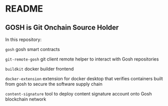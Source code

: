 # README
## GOSH is Git Onchain Source Holder

In this repository:

```gosh``` gosh smart contracts

```git-remote-gosh``` git client remote helper to interact with Gosh repositories

```buildkit``` docker builder frontend

```docker-extension``` extension for docker desktop that verifies containers built from gosh to secure the software supply chain

```content-signature``` tool to deploy content signature account onto Gosh blockchain network
